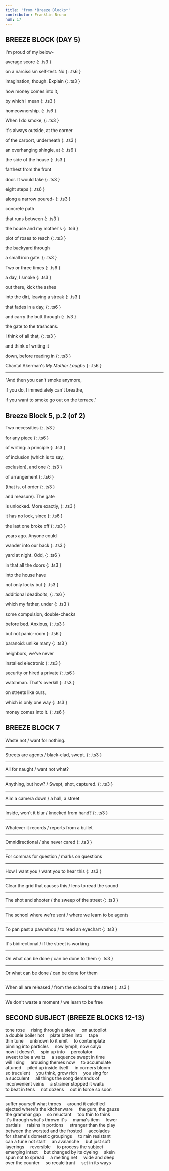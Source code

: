 ```yaml
---
title: 'from *Breeze Blocks*'
contributor: Franklin Bruno
num: 17
---
```


## BREEZE BLOCK (DAY 5)

I'm proud of my below-

average score
{: .ts3 }

on a narcissism self-test. No
{: .ts6 }

imagination, though. Explain
{: .ts3 }

how money comes into it,

by which I mean
{: .ts3 }

homeownership.
{: .ts6 }

When I do smoke,
{: .ts3 }

it's always outside, at the corner

of the carport, underneath
{: .ts3 }

an overhanging shingle, at
{: .ts6 }

the side of the house
{: .ts3 }

farthest from the front

door. It would take
{: .ts3 }

eight steps
{: .ts6 }

along a narrow poured-
{: .ts3 }

concrete path

that runs between
{: .ts3 }

the house and my mother's
{: .ts6 }

plot of roses to reach
{: .ts3 }

the backyard through

a small iron gate.
{: .ts3 }

Two or three times
{: .ts6 }

a day, I smoke
{: .ts3 }

out there, kick the ashes

into the dirt, leaving a streak
{: .ts3 }

that fades in a day,
{: .ts6 }

and carry the butt through
{: .ts3 }

the gate to the trashcans.

I think of all that,
{: .ts3 }

and think of writing it

down, before reading in
{: .ts3 }

Chantal Akerman's *My Mother Laughs*
{: .ts6 }

---

"And then you can't smoke anymore,

if you do, I immediately can't breathe,

if you want to smoke go out on the terrace."

## Breeze Block 5, p.2 (of 2)

Two necessities
{: .ts3 }

for any piece
{: .ts6 }

of writing: a principle
{: .ts3 }

of inclusion (which is to say,

exclusion), and one
{: .ts3 }

of arrangement
{: .ts6 }

(that is, of order
{: .ts3 }

and measure). The gate

is unlocked. More exactly,
{: .ts3 }

it has no lock, since
{: .ts6 }

the last one broke off
{: .ts3 }

years ago. Anyone could

wander into our back
{: .ts3 }

yard at night. Odd,
{: .ts6 }

in that all the doors
{: .ts3 }

into the house have

not only locks but
{: .ts3 }

additional deadbolts,
{: .ts6 }

which my father, under
{: .ts3 }

some compulsion, double-checks

before bed. Anxious,
{: .ts3 }

but not panic-room
{: .ts6 }

paranoid: unlike many
{: .ts3 }

neighbors, we've never

installed electronic
{: .ts3 }

security or hired a private
{: .ts6 }

watchman. That's overkill
{: .ts3 }

on streets like ours,

which is only one way
{: .ts3 }

money comes into it.
{: .ts6 }

## BREEZE BLOCK 7

Waste not / want for nothing.

---

Streets are agents / black-clad, swept.
{: .ts3 }

---

All for naught / want not what?

---

Anything, but how? / Swept, shot, captured.
{: .ts3 }

---

Aim a camera down / a hall, a street

---

Inside, won't it blur / knocked from hand?
{: .ts3 }

---

Whatever it records / reports from a bullet

---

Omnidirectional / she never cared
{: .ts3 }

---

For commas for question / marks on questions

---

How I want you / want you to hear this
{: .ts3 }

---

Clear the grid that causes this / lens to read the sound

---

The shot and shooter / the sweep of the street
{: .ts3 }

---

The school where we're sent / where we learn to be agents

---

To pan past a pawnshop / to read an eyechart
{: .ts3 }

---

It's bidirectional / if the street is working

---

On what can be done / can be done to them
{: .ts3 }

---

Or what can be done / can be done for them

---

When all are released / from the school to the street
{: .ts3 }

---

We don't waste a moment / we learn to be free


## SECOND SUBJECT (BREEZE BLOCKS 12-13)

tone rose&nbsp;&nbsp;&nbsp;&nbsp;&nbsp;rising through a sieve&nbsp;&nbsp;&nbsp;&nbsp;&nbsp;on autopilot   
a double boiler hot&nbsp;&nbsp;&nbsp;&nbsp;&nbsp;plate bitten into&nbsp;&nbsp;&nbsp;&nbsp;&nbsp;tape   
thin tune&nbsp;&nbsp;&nbsp;&nbsp;&nbsp;unknown to it emit&nbsp;&nbsp;&nbsp;&nbsp;&nbsp;to contemplate   
pinning into particles&nbsp;&nbsp;&nbsp;&nbsp;&nbsp;now lymph, now calyx   
now it doesn't&nbsp;&nbsp;&nbsp;&nbsp;&nbsp;spin up into&nbsp;&nbsp;&nbsp;&nbsp;&nbsp;percolator   
sweet to be a waltz&nbsp;&nbsp;&nbsp;&nbsp;&nbsp;a sequence swept in time   
will I sing&nbsp;&nbsp;&nbsp;&nbsp;&nbsp;arousing themes now&nbsp;&nbsp;&nbsp;&nbsp;&nbsp;to accumulate   
attuned&nbsp;&nbsp;&nbsp;&nbsp;&nbsp;piled up inside itself&nbsp;&nbsp;&nbsp;&nbsp;&nbsp;in corners bloom   
so truculent&nbsp;&nbsp;&nbsp;&nbsp;&nbsp;you think, grow rich&nbsp;&nbsp;&nbsp;&nbsp;&nbsp;you sing for   
a succulent&nbsp;&nbsp;&nbsp;&nbsp;&nbsp;all things the song demands of   
inconvenient veins&nbsp;&nbsp;&nbsp;&nbsp;&nbsp;a strainer stopped it waits   
to beat in tens&nbsp;&nbsp;&nbsp;&nbsp;&nbsp;not dozens&nbsp;&nbsp;&nbsp;&nbsp;&nbsp;out in force so soon   

---

suffer yourself what throes&nbsp;&nbsp;&nbsp;&nbsp;&nbsp;around it calcified   
ejected where's the kitchenware&nbsp;&nbsp;&nbsp;&nbsp;&nbsp;the gum, the gauze   
the grammar gap&nbsp;&nbsp;&nbsp;&nbsp;&nbsp;so reluctant&nbsp;&nbsp;&nbsp;&nbsp;&nbsp;too thin to think   
it's through what's thrown it's&nbsp;&nbsp;&nbsp;&nbsp;&nbsp;mama's item&nbsp;&nbsp;&nbsp;&nbsp;&nbsp;lower   
partials&nbsp;&nbsp;&nbsp;&nbsp;&nbsp;raisins in portions&nbsp;&nbsp;&nbsp;&nbsp;&nbsp;stranger than the play   
between the worsted and the frosted&nbsp;&nbsp;&nbsp;&nbsp;&nbsp;accolades   
for shame's domestic groupings&nbsp;&nbsp;&nbsp;&nbsp;&nbsp;to rain resistant   
can a tune not start&nbsp;&nbsp;&nbsp;&nbsp;&nbsp;an avalanche&nbsp;&nbsp;&nbsp;&nbsp;&nbsp;but just soft   
layerings&nbsp;&nbsp;&nbsp;&nbsp;&nbsp;reversible&nbsp;&nbsp;&nbsp;&nbsp;&nbsp;to process the subject   
emerging intact&nbsp;&nbsp;&nbsp;&nbsp;&nbsp;but changed by its dyeing&nbsp;&nbsp;&nbsp;&nbsp;&nbsp;skein   
spun not to spread&nbsp;&nbsp;&nbsp;&nbsp;&nbsp;a melting net&nbsp;&nbsp;&nbsp;&nbsp;&nbsp;wide and deep   
over the counter&nbsp;&nbsp;&nbsp;&nbsp;&nbsp;so recalcitrant&nbsp;&nbsp;&nbsp;&nbsp;&nbsp;set in its ways   
